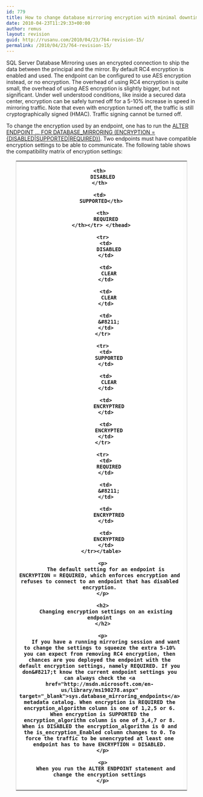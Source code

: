```yaml
---
id: 779
title: How to change database mirroring encryption with minimal downtime
date: 2010-04-23T11:29:33+00:00
author: remus
layout: revision
guid: http://rusanu.com/2010/04/23/764-revision-15/
permalink: /2010/04/23/764-revision-15/
---
```

SQL Server Database Mirroring uses an encrypted connection to ship the data between the principal and the mirror. By default RC4 encryption is enabled and used. The endpoint can be configured to use AES encryption instead, or no encryption. The overhead of using RC4 encryption is quite small, the overhead of using AES encryption is slightly bigger, but not significant. Under well understood conditions, like inside a secured data center, encryption can be safely turned off for a 5-10% increase in speed in mirroring traffic. Note that even with encryption turned off, the traffic is still cryptographically signed (HMAC). Traffic signing cannot be turned off.

To change the encryption used by an endpoint, one has to run the <a href="http://technet.microsoft.com/en-us/library/ms186332.aspx" target="_blank">ALTER ENDPOINT &#8230; FOR DATABASE_MIRRORING (ENCRYPTION = {DISABLED|SUPPORTED|REQUIRED})</a>. Two endpoints must have compatible encryption settings to be able to communicate. The following table shows the compatibility matrix of encryption settings:

<table style="width:90%; margin-left:auto;margin-right:auto;border: 1px solid #ccc">
  <colgroup> <col width="25%" style="background-color:lightgray"/> <col width="25%"/> <col width="25%"/> <col width="25%"/> </colgroup> <tr style="background-color:lightgray">
    <th style="background-color:white" />
    
    <th>
      DISABLED
    </th>
    
    <td>
      SUPPORTED</th> 
      
      <th>
        REQUIRED
      </th></tr> </thead> 
      
      <tr>
        <td>
          DISABLED
        </td>
        
        <td>
          CLEAR
        </td>
        
        <td>
          CLEAR
        </td>
        
        <td>
          &#8211;
        </td>
      </tr>
      
      <tr>
        <td>
          SUPPORTED
        </td>
        
        <td>
          CLEAR
        </td>
        
        <td>
          ENCRYPTRED
        </td>
        
        <td>
          ENCRYPTED
        </td>
      </tr>
      
      <tr>
        <td>
          REQUIRED
        </td>
        
        <td>
          &#8211;
        </td>
        
        <td>
          ENCRYPTRED
        </td>
        
        <td>
          ENCRYPTRED
        </td>
      </tr></table> 
      
      <p>
        The default setting for an endpoint is ENCRYPTION = REQUIRED, which enforces encryption and refuses to connect to an endpoint that has disabled encryption.
      </p>
      
      <h2>
        Changing encryption settings on an existing endpoint
      </h2>
      
      <p>
        If you have a running mirroring session and want to change the settings to squeeze the extra 5-10% you can expect from removing RC4 encryption, then chances are you deployed the endpoint with the default encryption settings, namely REQUIRED. If you don&#8217;t know the current endpoint settings you can always check the <a href="http://msdn.microsoft.com/en-us/library/ms190278.aspx" target="_blank">sys.database_mirroring_endpoints</a> metadata catalog. When encryption is REQUIRED the encryption_algorithm column is one of 1,2,5 or 6. When encryption is SUPPORTED the encryption_algorithm column is one of 3,4,7 or 8. When is DISABLED the encryption_algorithm is 0 and the is_encryption_Enabled column changes to 0. To force the traffic to be unencrypted at least one endpoint has to have ENCRYPTION = DISABLED.
      </p>
      
      <p>
        When you run the ALTER ENDPOINT statement and change the encryption settings
      </p>